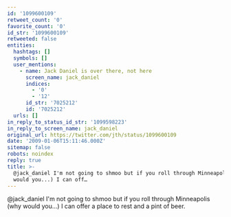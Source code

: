 ```yaml
---
id: '1099600109'
retweet_count: '0'
favorite_count: '0'
id_str: '1099600109'
retweeted: false
entities:
  hashtags: []
  symbols: []
  user_mentions:
    - name: Jack Daniel is over there, not here
      screen_name: jack_daniel
      indices:
        - '0'
        - '12'
      id_str: '7025212'
      id: '7025212'
  urls: []
in_reply_to_status_id_str: '1099598223'
in_reply_to_screen_name: jack_daniel
original_url: https://twitter.com/jth/status/1099600109
date: '2009-01-06T15:11:46.000Z'
sitemap: false
robots: noindex
reply: true
title: >-
  @jack_daniel I'm not going to shmoo but if you roll through Minneapolis (why
  would you...) I can off…
---
```


@jack_daniel I'm not going to shmoo but if you roll through Minneapolis (why would you...) I can offer a place to rest and a pint of beer.